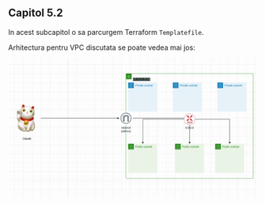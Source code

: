 ## Capitol 5.2

In acest subcapitol o sa parcurgem Terraform `Templatefile`.


Arhitectura pentru VPC discutata se poate vedea mai jos:

![VPC](vpc.png)